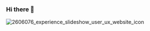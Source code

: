 ### Hi there 👋

![2606076_experience_slideshow_user_ux_website_icon](https://github.com/SebastianK2000/SebastianK2000/assets/127401994/015f5357-daa5-42d7-ab06-2c7d7889845a)


<!--
**SebastianK2000/SebastianK2000** is a ✨ _special_ ✨ repository because its `README.md` (this file) appears on your GitHub profile.

Here are some ideas to get you started:

- 🔭 I’m currently working on ...
- 🌱 I’m currently learning ...
- 👯 I’m looking to collaborate on ...
- 🤔 I’m looking for help with ...
- 💬 Ask me about ...
- 📫 How to reach me: ...
- 😄 Pronouns: ...
- ⚡ Fun fact: ...
-->

